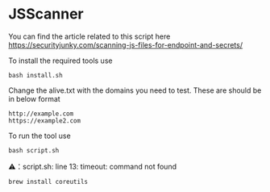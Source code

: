 # JSScanner

You can find the article related to this script here 
https://securityjunky.com/scanning-js-files-for-endpoint-and-secrets/

To install the required tools use
```
bash install.sh
```

Change the alive.txt with the domains you need to test. These are should be in below format
```
http://example.com
https://example2.com
```

To run the tool use
```
bash script.sh
```

⚠️：script.sh: line 13: timeout: command not found
```
brew install coreutils
```
